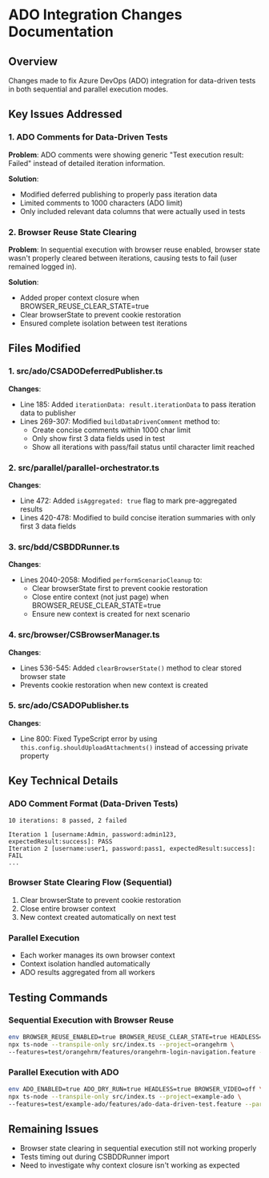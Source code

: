 # ADO Integration Changes Documentation

## Overview
Changes made to fix Azure DevOps (ADO) integration for data-driven tests in both sequential and parallel execution modes.

## Key Issues Addressed

### 1. ADO Comments for Data-Driven Tests
**Problem**: ADO comments were showing generic "Test execution result: Failed" instead of detailed iteration information.

**Solution**:
- Modified deferred publishing to properly pass iteration data
- Limited comments to 1000 characters (ADO limit)
- Only included relevant data columns that were actually used in tests

### 2. Browser Reuse State Clearing
**Problem**: In sequential execution with browser reuse enabled, browser state wasn't properly cleared between iterations, causing tests to fail (user remained logged in).

**Solution**:
- Added proper context closure when BROWSER_REUSE_CLEAR_STATE=true
- Clear browserState to prevent cookie restoration
- Ensured complete isolation between test iterations

## Files Modified

### 1. src/ado/CSADODeferredPublisher.ts
**Changes**:
- Line 185: Added `iterationData: result.iterationData` to pass iteration data to publisher
- Lines 269-307: Modified `buildDataDrivenComment` method to:
  - Create concise comments within 1000 char limit
  - Only show first 3 data fields used in test
  - Show all iterations with pass/fail status until character limit reached

### 2. src/parallel/parallel-orchestrator.ts
**Changes**:
- Line 472: Added `isAggregated: true` flag to mark pre-aggregated results
- Lines 420-478: Modified to build concise iteration summaries with only first 3 data fields

### 3. src/bdd/CSBDDRunner.ts
**Changes**:
- Lines 2040-2058: Modified `performScenarioCleanup` to:
  - Clear browserState first to prevent cookie restoration
  - Close entire context (not just page) when BROWSER_REUSE_CLEAR_STATE=true
  - Ensure new context is created for next scenario

### 4. src/browser/CSBrowserManager.ts
**Changes**:
- Lines 536-545: Added `clearBrowserState()` method to clear stored browser state
- Prevents cookie restoration when new context is created

### 5. src/ado/CSADOPublisher.ts
**Changes**:
- Line 800: Fixed TypeScript error by using `this.config.shouldUploadAttachments()` instead of accessing private property

## Key Technical Details

### ADO Comment Format (Data-Driven Tests)
```
10 iterations: 8 passed, 2 failed

Iteration 1 [username:Admin, password:admin123, expectedResult:success]: PASS
Iteration 2 [username:user1, password:pass1, expectedResult:success]: FAIL
...
```

### Browser State Clearing Flow (Sequential)
1. Clear browserState to prevent cookie restoration
2. Close entire browser context
3. New context created automatically on next test

### Parallel Execution
- Each worker manages its own browser context
- Context isolation handled automatically
- ADO results aggregated from all workers

## Testing Commands

### Sequential Execution with Browser Reuse
```bash
env BROWSER_REUSE_ENABLED=true BROWSER_REUSE_CLEAR_STATE=true HEADLESS=true BROWSER_VIDEO=off \
npx ts-node --transpile-only src/index.ts --project=orangehrm \
--features=test/orangehrm/features/orangehrm-login-navigation.feature --tags="@login"
```

### Parallel Execution with ADO
```bash
env ADO_ENABLED=true ADO_DRY_RUN=true HEADLESS=true BROWSER_VIDEO=off \
npx ts-node --transpile-only src/index.ts --project=example-ado \
--features=test/example-ado/features/ado-data-driven-test.feature --parallel=true --workers=2
```

## Remaining Issues
- Browser state clearing in sequential execution still not working properly
- Tests timing out during CSBDDRunner import
- Need to investigate why context closure isn't working as expected